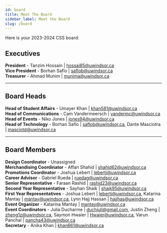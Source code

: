```yaml
---
id: board
title: Meet The Board
sidebar_label: Meet the Board
slug: /board
---
```


Here is your 2023-2024 CSS board:

## Executives

**President** - Tanzim Hossain | hossai85@uwindsor.ca  
**Vice President** - Borhan Saflo | saflob@uwindsor.ca  
**Treasurer** - Ahmad Munim | munima@uwindsor.ca

---

## Board Heads

**Head of Student Affairs** - Umayer Khan | khan581@uwindsor.ca  
**Head of Communications** - Cam Vandermeersch | vandermc@uwindsor.ca  
**Head of Events** - Niko Jones | jones94@uwindsor.ca  
**Head of Technology** - Borhan Saflo | saflob@uwindsor.ca, Dante Masciotra | masciotd@uwindsor.ca

---

## Board Members

**Design Coordinator** - Unassigned  
**Merchandising Coordinator** - Affan Shahid | shahid62@uwindsor.ca  
**Promotions Coordinator** - Joshua Lebert | lebertj@uwindsor.ca  
**Career Advisor** - Gabriel Rueda | ruedag@uwindsor.ca  
**Senior Representative** - Faraan Rashid | rashid23@uwindsor.ca  
**Second Year Representative** - Sayhan Shaik | shaik95@uwindsor.ca  
**First Year Representatives** - Joshua Lebert | lebertj@uwindsor.ca, Katarina Mantay | mantay@uwindsor.ca, Lynn Hajj Hassan | hajjhas@uwindsor.ca  
**Event Organizer** - Katarina Mantay | mantay@uwindsor.ca  
**Event Coordinators** - Julia Ducharme | duchjuli@gmail.com, Justin Zheng | zheng1z@uwindsor.ca, Saymon Hwaier | Hwaier@uwindsor.ca, Varun Panchal | pancha43@uwindsor.ca  
**Secretary** - Anika Khan | khan661@uwindsor.ca
